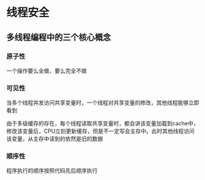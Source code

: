 # 线程安全
## 多线程编程中的三个核心概念
### 原子性
一个操作要么全做，要么完全不做
### 可见性
当多个线程并发访问共享变量时，一个线程对共享变量的修改，其他线程能够立即看到  

由于多级缓存的存在，每个线程读取共享变量时，都会讲该变量加载到cache中，修改该变量后，CPU立刻更新缓存，但是不一定写会主存中。此时其他线程访问该变量，从主存中读到的依然是旧的数据
### 顺序性
程序执行的顺序按照代码先后顺序执行
